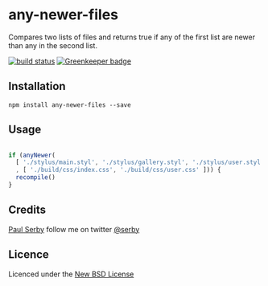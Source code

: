 # any-newer-files

Compares two lists of files and returns true if any of the first list are newer than any in the second list.

[![build status](https://secure.travis-ci.org/serby/any-newer-files.png)](http://travis-ci.org/serby/any-newer-files) [![Greenkeeper badge](https://badges.greenkeeper.io/serby/any-newer-files.svg)](https://greenkeeper.io/)

## Installation

```
npm install any-newer-files --save
```

## Usage

```js

if (anyNewer(
  [ './stylus/main.styl', './stylus/gallery.styl', './stylus/user.styl' ]
  , [ './build/css/index.css', './build/css/user.css' ])) {
  recompile()
}


```

## Credits
[Paul Serby](https://github.com/serby/) follow me on twitter [@serby](http://twitter.com/serby)

## Licence
Licenced under the [New BSD License](http://opensource.org/licenses/bsd-license.php)